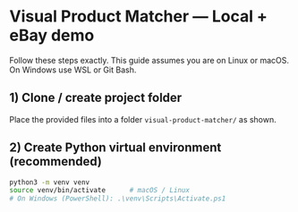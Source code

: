 # Visual Product Matcher — Local + eBay demo

Follow these steps exactly. This guide assumes you are on Linux or macOS. On Windows use WSL or Git Bash.

## 1) Clone / create project folder
Place the provided files into a folder `visual-product-matcher/` as shown.

## 2) Create Python virtual environment (recommended)
```bash
python3 -m venv venv
source venv/bin/activate      # macOS / Linux
# On Windows (PowerShell): .\venv\Scripts\Activate.ps1
